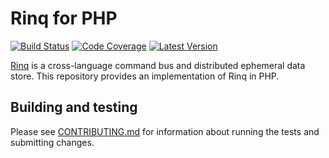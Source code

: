 # Rinq for PHP

[![Build Status](http://img.shields.io/travis/rinq/rinq-php/master.svg)](https://travis-ci.org/rinq/rinq-php)
[![Code Coverage](https://img.shields.io/codecov/c/github/rinq/rinq-php/master.svg)](https://codecov.io/github/rinq/rinq-php)
[![Latest Version](https://img.shields.io/github/tag/rinq/rinq-php.svg?label=semver)](https://semver.org)

[Rinq](https://rinq.io) is a cross-language command bus and distributed ephemeral data store. This
repository provides an implementation of Rinq in PHP.

## Building and testing

Please see [CONTRIBUTING.md](.github/CONTRIBUTING.md) for information about
running the tests and submitting changes.
